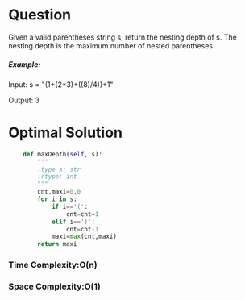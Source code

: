 # Question
Given a valid parentheses string s, return the nesting depth of s. The nesting depth is the maximum number of nested parentheses.

##### Example:
Input: s = "(1+(2*3)+((8)/4))+1"

Output: 3

# Optimal Solution

``` python
    def maxDepth(self, s):
        """
        :type s: str
        :rtype: int
        """
        cnt,maxi=0,0
        for i in s:
            if i=='(':
                cnt=cnt+1
            elif i==')':
                cnt=cnt-1
            maxi=max(cnt,maxi)
        return maxi
```
### Time Complexity:O(n)
### Space Complexity:O(1) 
